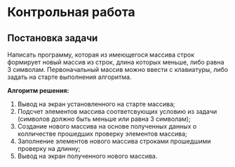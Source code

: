# Контрольная работа

## Постановка задачи 
Написать программу, которая из имеющегося массива 
строк формирует новый массив из строк, длина которых меньше, 
либо равна 3 символам. Первоначальный массив можно ввести 
с клавиатуры, либо задать на старте выполнения алгоритма.

**Алгоритм решения:**

1. Вывод на экран установленного на старте массива;
2. Подсчет элементов массива соответсвующих условию из задачи (символов должно быть меньше или равна 3 символам);
3. Создание нового массива на основе полученных данных о колличестве прошедших проверку элементов массива;
4. Заполнение элементов нового массива строками прошедшими проверку на длинну;
5. Вывод на экран полученного нового массива.
